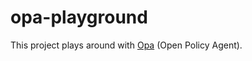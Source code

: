 # opa-playground

This project plays around with [Opa](https://www.openpolicyagent.org/) (Open Policy Agent).
